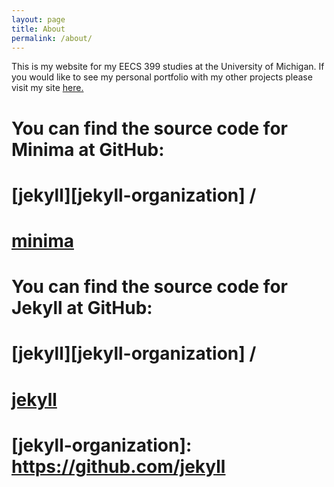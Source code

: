 ```yaml
---
layout: page
title: About
permalink: /about/
---
```


This is my website for my EECS 399 studies at the University of Michigan. If you would like to see my personal portfolio with my other projects please visit my site [here.](http://www-personal.umich.edu/~mzuber)
#
# You can find the source code for Minima at GitHub:
# [jekyll][jekyll-organization] /
# [minima](https://github.com/jekyll/minima)
# 
# You can find the source code for Jekyll at GitHub:
# [jekyll][jekyll-organization] /
# [jekyll](https://github.com/jekyll/jekyll)
# 
#
# [jekyll-organization]: https://github.com/jekyll
